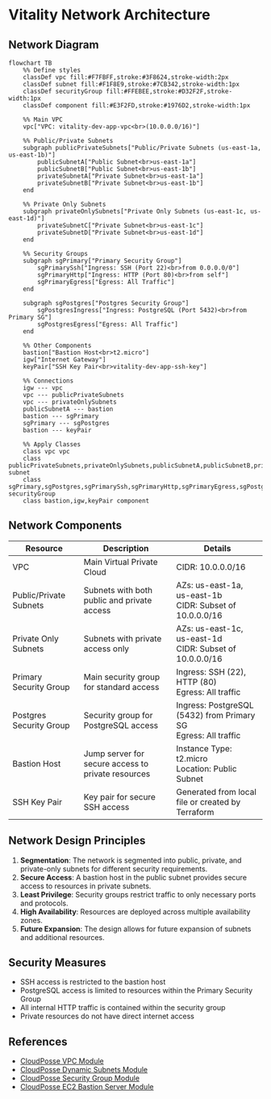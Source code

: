 # Vitality Network Architecture

## Network Diagram

```mermaid
flowchart TB
    %% Define styles
    classDef vpc fill:#F7FBFF,stroke:#3F8624,stroke-width:2px
    classDef subnet fill:#F1F8E9,stroke:#7CB342,stroke-width:1px
    classDef securityGroup fill:#FFEBEE,stroke:#D32F2F,stroke-width:1px
    classDef component fill:#E3F2FD,stroke:#1976D2,stroke-width:1px

    %% Main VPC
    vpc["VPC: vitality-dev-app-vpc<br>(10.0.0.0/16)"]
    
    %% Public/Private Subnets
    subgraph publicPrivateSubnets["Public/Private Subnets (us-east-1a, us-east-1b)"]
        publicSubnetA["Public Subnet<br>us-east-1a"]
        publicSubnetB["Public Subnet<br>us-east-1b"]
        privateSubnetA["Private Subnet<br>us-east-1a"]
        privateSubnetB["Private Subnet<br>us-east-1b"]
    end
    
    %% Private Only Subnets
    subgraph privateOnlySubnets["Private Only Subnets (us-east-1c, us-east-1d)"]
        privateSubnetC["Private Subnet<br>us-east-1c"]
        privateSubnetD["Private Subnet<br>us-east-1d"]
    end
    
    %% Security Groups
    subgraph sgPrimary["Primary Security Group"]
        sgPrimarySsh["Ingress: SSH (Port 22)<br>from 0.0.0.0/0"]
        sgPrimaryHttp["Ingress: HTTP (Port 80)<br>from self"]
        sgPrimaryEgress["Egress: All Traffic"]
    end
    
    subgraph sgPostgres["Postgres Security Group"]
        sgPostgresIngress["Ingress: PostgreSQL (Port 5432)<br>from Primary SG"]
        sgPostgresEgress["Egress: All Traffic"]
    end
    
    %% Other Components
    bastion["Bastion Host<br>t2.micro"]
    igw["Internet Gateway"]
    keyPair["SSH Key Pair<br>vitality-dev-app-ssh-key"]
    
    %% Connections
    igw --- vpc
    vpc --- publicPrivateSubnets
    vpc --- privateOnlySubnets
    publicSubnetA --- bastion
    bastion --- sgPrimary
    sgPrimary --- sgPostgres
    bastion --- keyPair
    
    %% Apply Classes
    class vpc vpc
    class publicPrivateSubnets,privateOnlySubnets,publicSubnetA,publicSubnetB,privateSubnetA,privateSubnetB,privateSubnetC,privateSubnetD subnet
    class sgPrimary,sgPostgres,sgPrimarySsh,sgPrimaryHttp,sgPrimaryEgress,sgPostgresIngress,sgPostgresEgress securityGroup
    class bastion,igw,keyPair component
```

## Network Components

| Resource | Description | Details |
|----------|-------------|---------|
| VPC | Main Virtual Private Cloud | CIDR: 10.0.0.0/16 |
| Public/Private Subnets | Subnets with both public and private access | AZs: us-east-1a, us-east-1b<br>CIDR: Subset of 10.0.0.0/16 |
| Private Only Subnets | Subnets with private access only | AZs: us-east-1c, us-east-1d<br>CIDR: Subset of 10.0.0.0/16 |
| Primary Security Group | Main security group for standard access | Ingress: SSH (22), HTTP (80)<br>Egress: All traffic |
| Postgres Security Group | Security group for PostgreSQL access | Ingress: PostgreSQL (5432) from Primary SG<br>Egress: All traffic |
| Bastion Host | Jump server for secure access to private resources | Instance Type: t2.micro<br>Location: Public Subnet |
| SSH Key Pair | Key pair for secure SSH access | Generated from local file or created by Terraform |

## Network Design Principles

1. **Segmentation**: The network is segmented into public, private, and private-only subnets for different security requirements.
2. **Secure Access**: A bastion host in the public subnet provides secure access to resources in private subnets.
3. **Least Privilege**: Security groups restrict traffic to only necessary ports and protocols.
4. **High Availability**: Resources are deployed across multiple availability zones.
5. **Future Expansion**: The design allows for future expansion of subnets and additional resources.

## Security Measures

- SSH access is restricted to the bastion host
- PostgreSQL access is limited to resources within the Primary Security Group
- All internal HTTP traffic is contained within the security group
- Private resources do not have direct internet access

## References

- [CloudPosse VPC Module](https://github.com/cloudposse/terraform-aws-vpc)
- [CloudPosse Dynamic Subnets Module](https://github.com/cloudposse/terraform-aws-dynamic-subnets)
- [CloudPosse Security Group Module](https://github.com/cloudposse/terraform-aws-security-group)
- [CloudPosse EC2 Bastion Server Module](https://github.com/cloudposse/terraform-aws-ec2-bastion-server) 